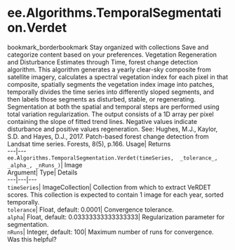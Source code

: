  
#  ee.Algorithms.TemporalSegmentation.Verdet 
bookmark_borderbookmark Stay organized with collections  Save and categorize content based on your preferences.
Vegetation Regeneration and Disturbance Estimates through Time, forest change detection algorithm. This algorithm generates a yearly clear-sky composite from satellite imagery, calculates a spectral vegetation index for each pixel in that composite, spatially segments the vegetation index image into patches, temporally divides the time series into differently sloped segments, and then labels those segments as disturbed, stable, or regenerating. Segmentation at both the spatial and temporal steps are performed using total variation regularization. 
The output consists of a 1D array per pixel containing the slope of fitted trend lines. Negative values indicate disturbance and positive values regeneration.
See: Hughes, M.J., Kaylor, S.D. and Hayes, D.J., 2017. Patch-based forest change detection from Landsat time series. Forests, 8(5), p.166.
Usage| Returns  
---|---  
`ee.Algorithms.TemporalSegmentation.Verdet(timeSeries,  _tolerance_, _alpha_, _nRuns_)`| Image  
Argument| Type| Details  
---|---|---  
`timeSeries`| ImageCollection| Collection from which to extract VeRDET scores. This collection is expected to contain 1 image for each year, sorted temporally.  
`tolerance`| Float, default: 0.0001| Convergence tolerance.  
`alpha`| Float, default: 0.03333333333333333| Regularization parameter for segmentation.  
`nRuns`| Integer, default: 100| Maximum number of runs for convergence.  
Was this helpful?
